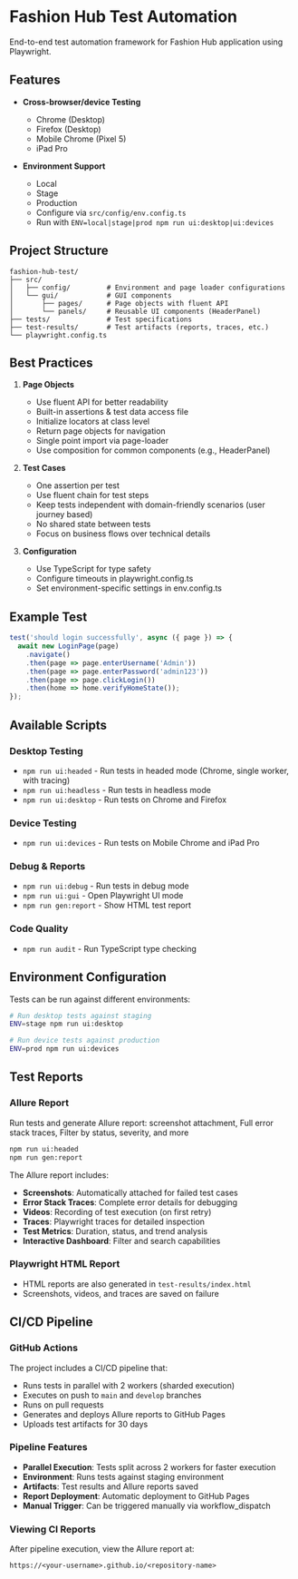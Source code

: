 # Fashion Hub Test Automation

End-to-end test automation framework for Fashion Hub application using Playwright.

## Features

- **Cross-browser/device Testing**
  - Chrome (Desktop)
  - Firefox (Desktop)
  - Mobile Chrome (Pixel 5)
  - iPad Pro

- **Environment Support**
  - Local
  - Stage
  - Production
  - Configure via `src/config/env.config.ts`
  - Run with `ENV=local|stage|prod npm run ui:desktop|ui:devices`

## Project Structure

```
fashion-hub-test/
├── src/
│   ├── config/         # Environment and page loader configurations
│   └── gui/            # GUI components
│       ├── pages/      # Page objects with fluent API
│       └── panels/     # Reusable UI components (HeaderPanel)
├── tests/              # Test specifications
├── test-results/       # Test artifacts (reports, traces, etc.)
└── playwright.config.ts
```

## Best Practices

1. **Page Objects**
   - Use fluent API for better readability
   - Built-in assertions & test data access file
   - Initialize locators at class level
   - Return page objects for navigation
   - Single point import via page-loader
   - Use composition for common components (e.g., HeaderPanel)

2. **Test Cases**
   - One assertion per test
   - Use fluent chain for test steps
   - Keep tests independent with domain-friendly scenarios (user journey based)
   - No shared state between tests
   - Focus on business flows over technical details

3. **Configuration**
   - Use TypeScript for type safety
   - Configure timeouts in playwright.config.ts
   - Set environment-specific settings in env.config.ts

## Example Test

```typescript
test('should login successfully', async ({ page }) => {
  await new LoginPage(page)
    .navigate()
    .then(page => page.enterUsername('Admin'))
    .then(page => page.enterPassword('admin123'))
    .then(page => page.clickLogin())
    .then(home => home.verifyHomeState());
});
```

## Available Scripts

### Desktop Testing
- `npm run ui:headed` - Run tests in headed mode (Chrome, single worker, with tracing)
- `npm run ui:headless` - Run tests in headless mode
- `npm run ui:desktop` - Run tests on Chrome and Firefox

### Device Testing
- `npm run ui:devices` - Run tests on Mobile Chrome and iPad Pro

### Debug & Reports
- `npm run ui:debug` - Run tests in debug mode
- `npm run ui:gui` - Open Playwright UI mode
- `npm run gen:report` - Show HTML test report


### Code Quality
- `npm run audit` - Run TypeScript type checking

## Environment Configuration

Tests can be run against different environments:

```bash
# Run desktop tests against staging
ENV=stage npm run ui:desktop

# Run device tests against production
ENV=prod npm run ui:devices
```

## Test Reports

### Allure Report
Run tests and generate Allure report:
screenshot attachment, Full error stack traces, Filter by status, severity, and more
```bash
npm run ui:headed
npm run gen:report
```

The Allure report includes:
- **Screenshots**: Automatically attached for failed test cases
- **Error Stack Traces**: Complete error details for debugging
- **Videos**: Recording of test execution (on first retry)
- **Traces**: Playwright traces for detailed inspection
- **Test Metrics**: Duration, status, and trend analysis
- **Interactive Dashboard**: Filter and search capabilities

### Playwright HTML Report
- HTML reports are also generated in `test-results/index.html`
- Screenshots, videos, and traces are saved on failure

## CI/CD Pipeline

### GitHub Actions
The project includes a CI/CD pipeline that:
- Runs tests in parallel with 2 workers (sharded execution)
- Executes on push to `main` and `develop` branches
- Runs on pull requests
- Generates and deploys Allure reports to GitHub Pages
- Uploads test artifacts for 30 days

### Pipeline Features
- **Parallel Execution**: Tests split across 2 workers for faster execution
- **Environment**: Runs tests against staging environment
- **Artifacts**: Test results and Allure reports saved
- **Report Deployment**: Automatic deployment to GitHub Pages
- **Manual Trigger**: Can be triggered manually via workflow_dispatch

### Viewing CI Reports
After pipeline execution, view the Allure report at:
```
https://<your-username>.github.io/<repository-name>
```
